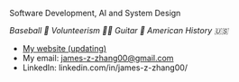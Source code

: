 Software Development, AI and System Design

*Baseball 🥎 Volunteerism 🙋‍♂️ Guitar 🎸 American History 🇺🇸*

- [My website (updating)](https://james-z-zhang-1deoe2t5p-jameszzhangs-projects.vercel.app/)
- My email: james-z-zhang00@gmail.com
- LinkedIn: linkedin.com/in/james-z-zhang00/

<!---
- 👋 Hi, I’m James Z. Zhang
- 👀 I’m interested in full stack development
- 🌱 I’m currently learning Flask and Django
- 💞️ I’m looking to collaborate on full stack open-source projects
- 📫 james.z.zhang00@gmail.com
- 😄 Pronouns: he/him
- ⚡ Fun fact: to be developed later

**Contributing**

<table>

  <tr>
    <td>
      <details>
        <summary> &nbsp;&nbsp;freeCodeCamp</summary>

  ### Code Contribution
  1. Forked and deployed the project locally
  2. Investigated folder structure and learned about the system design
  3. Fixed the learning instruction and user input check by JavaScript Regular Expression
  
  ### Article Translation
  1. Learn Coding for Everyone Handbook
  2. The JavaScript Promises Handbook
  3. Java Interview Prep-Handbook

  </details>
    </td>
    <td>
      <details>
    <summary> &nbsp;&nbsp;flutter</summary>

  ### Code Contribution
  1. Forked the project
  2. Learning the programming language Dart
  
</details>
    </td>
  </tr>

  <tr>
    <td>
      <details>
  <summary> &nbsp;&nbsp;react</summary>

</details>
    </td>
    <td>
    <details>
  <summary> &nbsp;&nbsp;express</summary>
  
</details>
    </td>
  </tr>

  <tr>

  <td>
    <details>
  <summary> &nbsp;&nbsp;django</summary>

</details>
    </td>
    <td>
    <details>
  <summary> &nbsp;&nbsp;tensorFlow</summary>
  
</details>
    </td>
  </tr>
  
</table>


--->










<!---
- 👋 Hi, I’m James Z. Zhang
- 👀 I’m interested in full stack development
- 🌱 I’m currently learning Flask and Django
- 💞️ I’m looking to collaborate on full stack open-source projects
- 📫 james.z.zhang00@gmail.com
- 😄 Pronouns: he/him
- ⚡ Fun fact: to be developed later
--->

<!---
James-Z-Zhang00/James-Z-Zhang00 is a ✨ special ✨ repository because its `README.md` (this file) appears on your GitHub profile.
You can click the Preview link to take a look at your changes.
--->

<!---
<details>
  <summary>My Projects</summary>
  
  ### Pinned
  1. Budget Calculator
  2. NightCare
     * Baz
     * Qux
  3. Book review server

  --->

<!--
  ### Some Javascript
  ```js
  function logSomething(something) {
    console.log('Something', something);
  }
  ```
  
</details>-->
